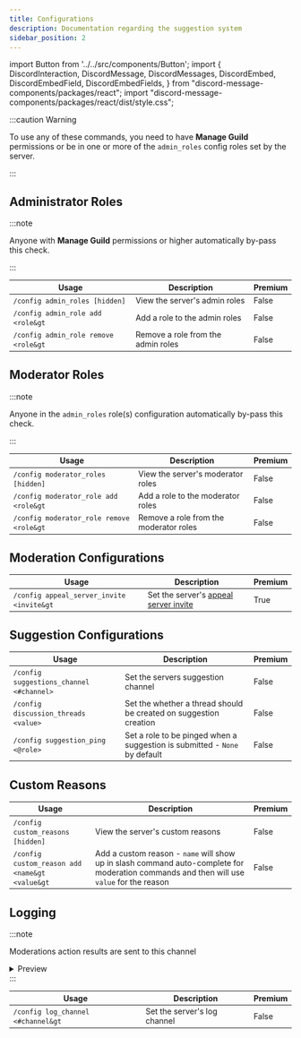 ```yaml
---
title: Configurations
description: Documentation regarding the suggestion system
sidebar_position: 2
---
```


import Button from '../../src/components/Button';
import {
  DiscordInteraction,
  DiscordMessage,
  DiscordMessages,
  DiscordEmbed,
  DiscordEmbedField,
  DiscordEmbedFields,
} from "discord-message-components/packages/react";
import "discord-message-components/packages/react/dist/style.css";

:::caution Warning

To use any of these commands, you need to have **Manage Guild** permissions or be in one or more of the `admin_roles` config roles set by the server.

:::

## Administrator Roles

:::note

Anyone with **Manage Guild** permissions or higher automatically by-pass this check.

:::

| Usage | Description | Premium |
| ----------- | ----------- | ----------- |
| <code>/config admin_roles [hidden]</code> | View the server's admin roles | False |
| <code>/config admin_role add &lt;role&gt</code> | Add a role to the admin roles | False |
| <code>/config admin_role remove &lt;role&gt</code> | Remove a role from the admin roles | False |

## Moderator Roles

:::note

Anyone in the `admin_roles` role(s) configuration automatically by-pass this check.

:::

| Usage | Description | Premium |
| ----------- | ----------- | ----------- |
| <code>/config moderator_roles [hidden]</code> | View the server's moderator roles | False |
| <code>/config moderator_role add &lt;role&gt</code> | Add a role to the moderator roles | False |
| <code>/config moderator_role remove &lt;role&gt</code> | Remove a role from the moderator roles | False |

## Moderation Configurations

| Usage | Description | Premium |
| ----------- | ----------- | ----------- |
| <code>/config appeal_server_invite &lt;invite&gt</code> | Set the server's [appeal server invite](../updates/appeal-server-invite-notice.md) | <premium>True</premium> |

## Suggestion Configurations

| Usage | Description | Premium |
| ----------- | ----------- | ----------- |
| <code>/config suggestions_channel &lt;#channel&gt; </code> | Set the servers suggestion channel | False |
| <code>/config discussion_threads &lt;value&gt; </code> | Set the whether a thread should be created on suggestion creation | False |
| <code>/config suggestion_ping &lt;@role&gt; </code> | Set a role to be pinged when a suggestion is submitted - `None` by default | False |

## Custom Reasons

| Usage | Description | Premium |
| ----------- | ----------- | ----------- |
| <code>/config custom_reasons [hidden]</code> | View the server's custom reasons | False |
| <code>/config custom_reason add &lt;name&gt &lt;value&gt</code> | Add a custom reason - `name` will show up in slash command auto-complete for moderation commands and then will use `value` for the reason | False |

## Logging

:::note

Moderations action results are sent to this channel
<details className="customdetails">
  <summary>Preview</summary>

  <h3>Mutes</h3>

  ![Logging Preview 1](../assets/muteexample.png)
  <h3>Warnings</h3>

  ![Logging Preview 1](../assets/warningexample.png)
</details>
:::

| Usage | Description | Premium |
| ----------- | ----------- | ----------- |
| <code>/config log_channel &lt;#channel&gt</code> | Set the server's log channel | False |


<br />